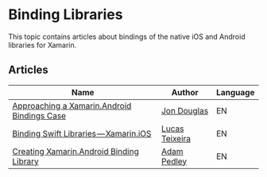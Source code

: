 # Binding Libraries

This topic contains articles about bindings of the native iOS and Android libraries for Xamarin.

## Articles

Name | Author | Language
---- | ------ | --------
[Approaching a Xamarin.Android Bindings Case](https://gist.github.com/JonDouglas/dda6d8ace7d071b0e8cb) | [Jon Douglas](https://twitter.com/_jondouglas) | EN
[Binding Swift Libraries — Xamarin.iOS](https://medium.com/@Flash3001/binding-swift-libraries-xamarin-ios-ff32adbc7c76) | [Lucas Teixeira](https://twitter.com/Flash3001) | EN
[Creating Xamarin.Android Binding Library](https://xamarinhelp.com/creating-xamarin-android-binding-library/) | [Adam Pedley](https://twitter.com/adpedley) | EN